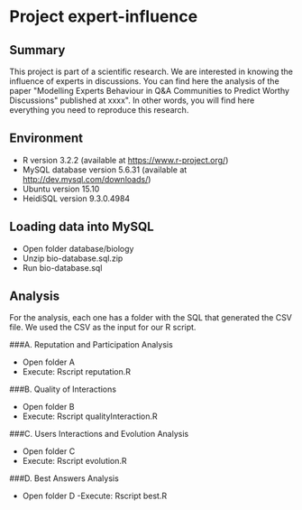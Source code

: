 # Project expert-influence

## Summary
This project is part of a scientific research. We are interested in knowing the influence of experts in discussions.
You can find here the analysis of the paper "Modelling Experts Behaviour in Q&A Communities to Predict Worthy Discussions" published at xxxx".
In other words, you will find here everything you need to reproduce this research.


## Environment
- R version 3.2.2 (available at https://www.r-project.org/)
- MySQL database version 5.6.31 (available at http://dev.mysql.com/downloads/)
- Ubuntu version 15.10
- HeidiSQL version 9.3.0.4984

## Loading data into MySQL
- Open folder database/biology
- Unzip bio-database.sql.zip
- Run bio-database.sql

## Analysis
For the analysis, each one has a folder with the SQL that generated the CSV file. We used the CSV as the input for our R script.

###A. Reputation and Participation Analysis
- Open folder A
- Execute: Rscript reputation.R

###B. Quality of Interactions
- Open folder B
- Execute: Rscript qualityInteraction.R

###C. Users Interactions and Evolution Analysis
- Open folder C
- Execute: Rscript evolution.R

###D. Best Answers Analysis
- Open folder D
-Execute: Rscript best.R



